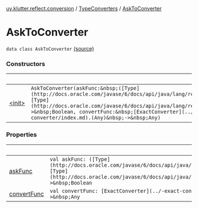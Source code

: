 [uy.klutter.reflect.conversion](../../index.md) / [TypeConverters](../index.md) / [AskToConverter](.)


# AskToConverter
`data class AskToConverter` [(source)](https://github.com/kohesive/klutter/blob/master/reflect-core-jdk6/src/main/kotlin/uy/klutter/reflect/conversion/Converters.kt#L100)



### Constructors

|&nbsp;|&nbsp;|
|---|---|
| [&lt;init&gt;](-init-.md) | `AskToConverter(askFunc:&nbsp;([Type](http://docs.oracle.com/javase/6/docs/api/java/lang/reflect/Type.html),&nbsp;[Type](http://docs.oracle.com/javase/6/docs/api/java/lang/reflect/Type.html))&nbsp;->&nbsp;Boolean, convertFunc:&nbsp;[ExactConverter](../-exact-converter/index.md).(Any)&nbsp;->&nbsp;Any)` |

### Properties

|&nbsp;|&nbsp;|
|---|---|
| [askFunc](ask-func.md) | `val askFunc: ([Type](http://docs.oracle.com/javase/6/docs/api/java/lang/reflect/Type.html),&nbsp;[Type](http://docs.oracle.com/javase/6/docs/api/java/lang/reflect/Type.html))&nbsp;->&nbsp;Boolean` |
| [convertFunc](convert-func.md) | `val convertFunc: [ExactConverter](../-exact-converter/index.md).(Any)&nbsp;->&nbsp;Any` |
